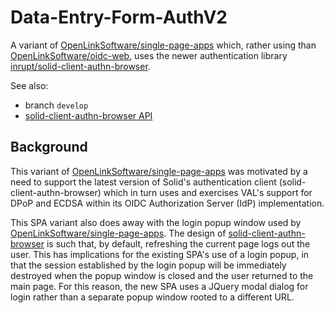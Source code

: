 # Data-Entry-Form-AuthV2

A variant of [OpenLinkSoftware/single-page-apps](https://github.com/OpenLinkSoftware/single-page-apps) which, rather using than [OpenLinkSoftware/oidc-web](https://github.com/OpenLinkSoftware/oidc-web), uses the newer authentication library [inrupt/solid-client-authn-browser](https://github.com/inrupt/solid-client-authn-js).

See also:

* branch `develop`
* [solid-client-authn-browser API](https://docs.inrupt.com/developer-tools/api/javascript/solid-client-authn-browser/)

## Background

This variant of [OpenLinkSoftware/single-page-apps](https://github.com/OpenLinkSoftware/single-page-apps) was motivated by a need to support the latest version of Solid's authentication client (solid-client-authn-browser) which in turn uses and exercises VAL's support for DPoP and ECDSA within its OIDC Authorization Server (IdP) implementation.

This SPA variant also does away with the login popup window used by [OpenLinkSoftware/single-page-apps](https://github.com/OpenLinkSoftware/single-page-apps). The design of [solid-client-authn-browser](https://docs.inrupt.com/developer-tools/javascript/client-libraries/tutorial/authenticate-browser/) is such that, by default, refreshing the current page logs out the user. This has implications for the existing SPA's use of a login popup, in that the session established by the login popup will be immediately destroyed when the popup window is closed and the user returned to the main page. For this reason, the new SPA uses a JQuery modal dialog for login rather than a separate popup window rooted to a different URL.
